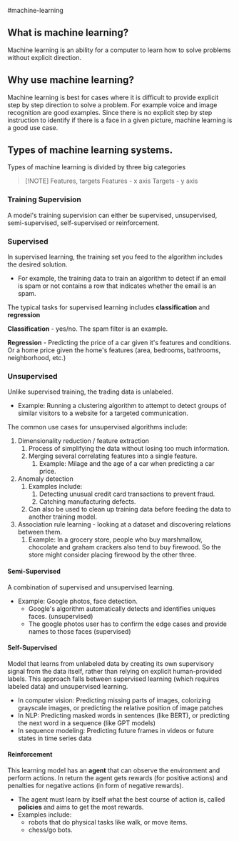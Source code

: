 #machine-learning


## What is machine learning? 

Machine learning is an ability for a computer to learn how to solve problems without explicit direction. 

## Why use machine learning? 
Machine learning is best for cases where it is difficult to provide explicit step by step direction to solve a problem. 
For example voice and image recognition are good examples. Since there is no explicit step by step instruction to identify if there is a face in a given picture, machine learning is a good use case. 
## Types of machine learning systems. 

Types of machine learning is divided by three big categories

> [!NOTE] Features, targets
> Features - x axis
> Targets - y axis 

### Training Supervision
A model's training supervision can either be supervised, unsupervised, semi-supervised, self-supervised or reinforcement. 
### Supervised
In supervised learning, the training set you feed to the algorithm includes the desired solution. 
* For example, the training data to train an algorithm to detect if an email is spam or not contains a row that indicates whether the email is an spam. 

The typical tasks for supervised learning includes **classification** and **regression**

**Classification** - yes/no. The spam filter is an example. 

**Regression** - Predicting the price of a car given it's features and conditions. Or a home price given the home's features (area, bedrooms, bathrooms, neighborhood, etc.)
### Unsupervised
Unlike supervised training, the trading data is unlabeled. 
- Example: Running a clustering algorithm to attempt to detect groups of similar visitors to a website for a targeted communication. 

The common use cases for unsupervised algorithms include: 
1. Dimensionality reduction / feature extraction
	1. Process of simplifying the data without losing too much information. 
	2. Merging several correlating features into a single feature. 
		1. Example: Milage and the age of a car when predicting a car price. 
2. Anomaly detection
	1. Examples include: 
		1. Detecting unusual credit card transactions to prevent fraud. 
		2. Catching manufacturing defects. 
	2. Can also be used to clean up training data before feeding the data to another training model.
3. Association rule learning - looking at a dataset and discovering relations between them. 
	1. Example: In a grocery store, people who buy marshmallow, chocolate and graham crackers also tend to buy firewood. So the store might consider placing firewood by the other three. 
#### Semi-Supervised
A combination of supervised and unsupervised learning. 
- Example: Google photos, face detection. 
	- Google's algorithm automatically detects and identifies uniques faces. (unsupervised)
	- The google photos user has to confirm the edge cases and provide names to those faces (supervised)
#### Self-Supervised
Model that learns from unlabeled data by creating its own supervisory signal from the data itself, rather than relying on explicit human-provided labels. This approach falls between supervised learning (which requires labeled data) and unsupervised learning.
- In computer vision: Predicting missing parts of images, colorizing grayscale images, or predicting the relative position of image patches
- In NLP: Predicting masked words in sentences (like BERT), or predicting the next word in a sequence (like GPT models)
- In sequence modeling: Predicting future frames in videos or future states in time series data
#### Reinforcement
This learning model has an **agent** that can observe the environment and perform actions. In return the agent gets rewards (for positive actions) and penalties for negative actions (in form of negative rewards). 
- The agent must learn by itself what the best course of action is, called **policies** and aims to get the most rewards. 
- Examples include: 
	- robots that do physical tasks like walk, or move items. 
	- chess/go bots. 
